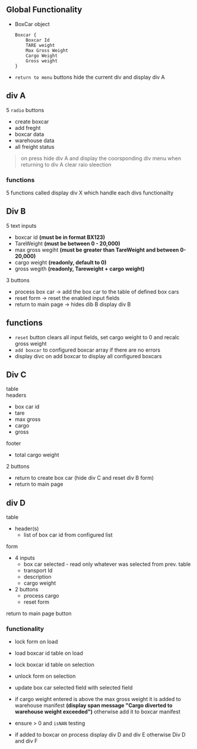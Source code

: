 ## Global Functionality
- BoxCar object
    ```
    Boxcar {
        Boxcar Id
        TARE weight
        Max Gross Weight
        Cargo Weight
        Gross weight
    }
    ```
- `return to menu` buttons hide the current div and display div A

##  div A

5 `radio` buttons 
- create boxcar
- add freght 
- boxcar data
- warehouse data
- all freight status

> on press hide div A and display the coorsponding div menu
when returning to div A clear raio sleection

### functions

5 functions called display div X which handle each divs functionailty

## Div B

5 text inputs
- boxcar id **(must be in format BX123)**
- TareWeight **(must be between 0 - 20,000)**
- max gross wegiht **(must be greater than TareWeight and between 0-20,000)**
- cargo weight **(readonly, default to 0)**
- gross wegith **(readonly, Tareweight + cargo weight)**

3 buttons
- process box car -> add the box car to the table of defined box cars
- reset form -> reset the enabled input fields
- return to main page -> hides dib B display div B

## functions

- `reset` button clears all input fields, set cargo weight to 0 and recalc gross weight
- `add boxcar` to configured boxcar array if there are no errors
- display divc on add boxcar to display all configured boxcars

## Div C
table\
headers
- box car id
- tare
- max gross
- cargo
- gross

footer
- total cargo weight

2 buttons
- return to create box car (hide div C and reset div B form)
- return to main page

## div D

table
- header(s)
  - list of box car id from configured list 

form
- 4 inputs 
  - box car selected - read only whatever was selected from prev. table
  - transport Id
  - description
  - cargo weight
- 2 buttons
  - process cargo 
  - reset form

return to main page button

### functionality
- lock form on load
- load boxcar id table on load
- lock boxcar id table on selection
- unlock form on selection
- update box car selected field with selected field

- if cargo weight entered is above the max gross weight it is added to warehouse manifest **(display span message "Cargo diverted to warehouse weight exceeded")** otherwise add it to boxcar manifest
- ensure > 0 and `isNAN` testing
- if added to boxcar on process display div D and div E
otherwise Div D and div F